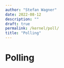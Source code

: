 ```yaml
---
author: "Stefan Wagner"
date: 2022-08-12
description: ""
draft: true
permalink: /kernel/poll/
title: "Polling"
---
```


# Polling
